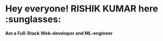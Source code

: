 <h1> Hey everyone! RISHIK KUMAR here :sunglasses:</h1>
<b>Am a Full-Stack Web-developer and ML-engineer</b>
